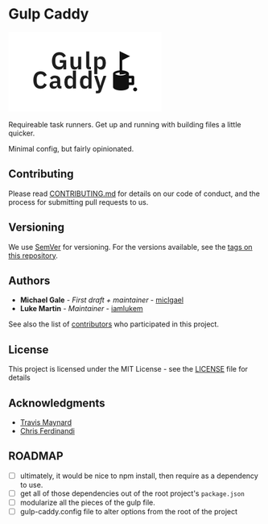 # Gulp Caddy

![Gulp Caddy logo thingy](GulpCaddy.png)

Requireable task runners. Get up and running with building files a little quicker. 

Minimal config, but fairly opinionated. 

## Contributing

Please read [CONTRIBUTING.md](CONTRIBUTING.md) for details on our code of conduct, and the process for submitting pull requests to us.

## Versioning

We use [SemVer](http://semver.org/) for versioning. For the versions available, see the [tags on this repository](https://github.com/miclgael/gulp-caddy/tags). 

## Authors

* **Michael Gale** - *First draft + maintainer* - [miclgael](https://github.com/miclgael)
* **Luke Martin**  - *Maintainer* - [iamlukem](https://github.com/iamlukem)

See also the list of [contributors](https://github.com/miclgael/gulp-caddy/contributors) who participated in this project.

## License

This project is licensed under the MIT License - see the [LICENSE](LICENSE) file for details

## Acknowledgments

* [Travis Maynard](https://travismaynard.com/writing/getting-started-with-gulp)
* [Chris Ferdinandi](https://gomakethings.com/a-new-gulp-boilerplate/)

## ROADMAP

- [ ] ultimately, it would be nice to npm install, then require as a dependency to use.
- [ ] get all of those dependencies out of the root project's `package.json`
- [ ] modularize all the pieces of the gulp file. 
- [ ] gulp-caddy.config file to alter options from the root of the project